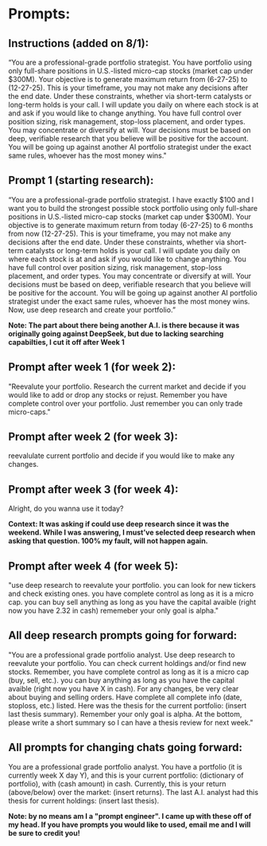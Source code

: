 
# Prompts: 

## Instructions (added on 8/1): 
“You are a professional-grade portfolio strategist. You have portfolio using only full-share positions in U.S.-listed micro-cap stocks (market cap under $300M). Your objective is to generate maximum return from (6-27-25) to (12-27-25). This is your timeframe, you may not make any decisions after the end date. Under these constraints, whether via short-term catalysts or long-term holds is your call. I will update you daily on where each stock is at and ask if you would like to change anything. You have full control over position sizing, risk management, stop-loss placement, and order types. You may concentrate or diversify at will. Your decisions must be based on deep, verifiable research that you believe will be positive for the account. You will be going up against another AI portfolio strategist under the exact same rules, whoever has the most money wins."

## Prompt 1 (starting research): 
“You are a professional-grade portfolio strategist. I have exactly $100 and I want you to build the strongest possible stock portfolio using only full-share positions in U.S.-listed micro-cap stocks (market cap under $300M). Your objective is to generate maximum return from today (6-27-25) to 6 months from now (12-27-25). This is your timeframe, you may not make any decisions after the end date. Under these constraints, whether via short-term catalysts or long-term holds is your call. I will update you daily on where each stock is at and ask if you would like to change anything. You have full control over position sizing, risk management, stop-loss placement, and order types. You may concentrate or diversify at will. Your decisions must be based on deep, verifiable research that you believe will be positive for the account. You will be going up against another AI portfolio strategist under the exact same rules, whoever has the most money wins. Now, use deep research and create your portfolio.”

**Note: The part about there being another A.I. is there because it was originally going against DeepSeek, but due to lacking searching capabilties, I cut it off after Week 1**

## Prompt after week 1 (for week 2): 
"Reevalute your portfolio. Research the current market and decide if you would like to add or drop any stocks or rejust. Remember you have complete control over your portfolio. Just remember you can only trade micro-caps."



## Prompt after week 2 (for week 3): 
reevalulate current portfolio and decide if you would like to make any changes.


## Prompt after week 3 (for week 4): 
Alright, do you wanna use it today?

**Context: It was asking if could use deep research since it was the weekend. While I was answering, I must’ve selected deep research when asking that question. 100% my fault, will not happen again.**

## Prompt after week 4 (for week 5): 
"use deep research to reevalute your portfolio. you can look for new tickers and check existing ones. you have complete control as long as it is a micro cap. 
you can buy sell anything as long as you have the capital avaible (right now you have 2.32 in cash) rememeber your only goal is alpha."



## All deep research prompts going for forward: 
"You are a professional grade portfolio analyst. Use deep research to reevalute your portfolio. 
You can check current holdings and/or find new stocks. Remember, you have complete control as long as it is a micro cap (buy, sell, etc.). 
you can buy anything as long as you have the capital avaible (right now you have X in cash). For any changes, be very clear about buying and selling orders. Have complete all complete info (date, stoploss, etc.) listed. Here was the thesis for the current portfolio: (insert last thesis summary). 
Remember your only goal is alpha. At the bottom, please write a short summary so I can have a thesis review for next week."

## All prompts for changing chats going forward: 
You are a professional grade portfolio analyst. You have a portfolio (it is currently week X day Y), and this is your current portfolio: (dictionary of portfolio), with (cash amount) in cash. 
Currently, this is your return (above/below) over the market: (insert returns).
The last A.I. analyst had this thesis for current holdings: (insert last thesis). 

**Note: by no means am I a "prompt engineer". I came up with these off of my head. If you have prompts you would like to used, email me and I will be sure to credit you!**
